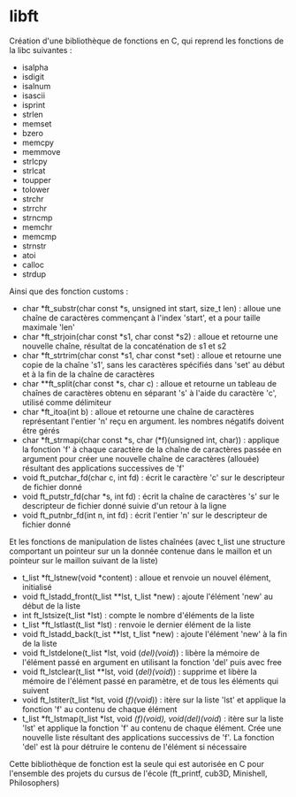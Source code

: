 # libft

Création d'une bibliothèque de fonctions en C, qui reprend les fonctions de la libc suivantes :
- isalpha
- isdigit
- isalnum
- isascii
- isprint
- strlen
- memset
- bzero
- memcpy
- memmove
- strlcpy
- strlcat
- toupper
- tolower
- strchr
- strrchr
- strncmp
- memchr
- memcmp
- strnstr
- atoi
- calloc
- strdup

Ainsi que des fonction customs :
- char *ft_substr(char const *s, unsigned int start, size_t len) : alloue une chaîne de caractères commençant à l'index 'start', et a pour taille maximale 'len'
- char *ft_strjoin(char const *s1, char const *s2) : alloue et retourne une nouvelle chaîne, résultat de la concaténation de s1 et s2
- char *ft_strtrim(char const *s1, char const *set) : alloue et retourne une copie de la chaîne 's1', sans les caractères spécifiés dans 'set' au début et à la fin de la chaîne de caractères
- char **ft_split(char const *s, char c) : alloue et retourne un tableau de chaînes de caractères obtenu en séparant 's' à l'aide du caractère 'c', utilisé comme délimiteur
- char *ft_itoa(int b) : alloue et retourne une chaîne de caractères représentant l'entier 'n' reçu en argument. les nombres négatifs doivent être gérés
- char *ft_strmapi(char const *s, char (*f)(unsigned int, char)) : applique la fonction 'f' à chaque caractère de la chaîne de caractères passée en argument pour créer une nouvelle chaîne de caractères (allouée) résultant des applications successives de 'f'
- void ft_putchar_fd(char c, int fd) : écrit le caractère 'c' sur le descripteur de fichier donné
- void ft_putstr_fd(char *s, int fd) : écrit la chaîne de caractères 's' sur le descripteur de fichier donné suivie d'un retour à la ligne
- void ft_putnbr_fd(int n, int fd) : écrit l'entier 'n' sur le descripteur de fichier donné

Et les fonctions de manipulation de listes chaînées (avec t_list une structure comportant un pointeur sur un la donnée contenue dans le maillon et un pointeur sur le maillon suivant de la liste)
- t_list *ft_lstnew(void *content) : alloue et renvoie un nouvel élément, initialisé
- void ft_lstadd_front(t_list **lst, t_list *new) : ajoute l'élément 'new' au début de la liste
- int ft_lstsize(t_list *lst) : compte le nombre d'éléments de la liste
- t_list *ft_lstlast(t_list *lst) : renvoie le dernier élément de la liste
- void ft_lstadd_back(t_ist **lst, t_list *new) : ajoute l'élément 'new' à la fin de la liste
- void ft_lstdelone(t_list *lst, void (*del)(void*)) : libère la mémoire de l'élément passé en argument en utilisant la fonction 'del' puis avec free
- void ft_lstclear(t_list **lst, void (*del)(void*)) : supprime et libère la mémoire de l'élément passé en paramètre, et de tous les éléments qui suivent
- void ft_lstiter(t_list *lst, void (*f)(void*)) : itère sur la liste 'lst' et applique la fonction 'f' au contenu de chaque élément
- t_list *ft_lstmap(t_list *lst, void *(*f)(void*), void(*del)(void**) : itère sur la liste 'lst' et applique la fonction 'f' au contenu de chaque élément. Crée une nouvelle liste résultant des applications successivs de 'f'. La fonction 'del' est là pour détruire le contenu de l'élément si nécessaire

Cette bibliothèque de fonction est la seule qui est autorisée en C pour l'ensemble des projets du cursus de l'école (ft_printf, cub3D, Minishell, Philosophers)
